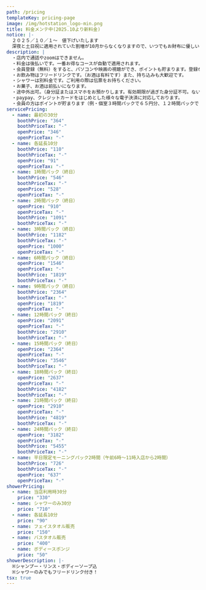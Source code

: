 ```yaml
---
path: /pricing
templateKey: pricing-page
image: /img/hotstation_logo-min.png
title: 料金メンテ中(2025.10より新料金)
notice: |-
  ２０２５／１０／１～　値下げいたします
  深夜と土日祝に適用されていた割増が10月からなくなりますので、いつでもお財布に優しい価格でご利用頂けます！学割もあります！
description: |
  ・店内で通話やzoomはできません。
  ・料金は後払いです。一番お得なコースが自動で適用されます。
  ・会員登録（無料）をすると、パソコンや映画の視聴ができ、ポイントも貯まります。登録なしの利用も大歓迎です。
  ・お飲み物はフリードリンクです。（お酒は有料です）また、持ち込みも大歓迎です。
  ・シャワーは別料金です。ご利用の際は伝票をお持ちください。
  ・お菓子、お酒は前払いになります。
  ・途中外出可。（身分証またはスマホをお預かりします。有効期限が過ぎた身分証不可。ない場合は一旦清算になります。）
  ・paypay、クレジットカードをはじめとした様々な電子決済に対応しております。
  ・会員の方はポイントが貯まります（例・個室３時間パックで６５円分、１２時間パックで１６０円分、２４時間パックで３００円分）かなりの還元率です・・・
servicePricing:
  - name: 最初の30分
    boothPrice: "364"
    boothPriceTax: "-"
    openPrice: "346"
    openPriceTax: "-"
  - name: 各延長10分
    boothPrice: "110"
    boothPriceTax: "-"
    openPrice: "91"
    openPriceTax: "-"
  - name: 1時間パック（終日）
    boothPrice: "546"
    boothPriceTax: "-"
    openPrice: "528"
    openPriceTax: "-"
  - name: 2時間パック（終日）
    openPrice: "910"
    openPriceTax: "-"
    boothPrice: "1091"
    boothPriceTax: "-"
  - name: 3時間パック（終日）
    boothPrice: "1182"
    boothPriceTax: "-"
    openPrice: "1000"
    openPriceTax: "-"
  - name: 6時間パック（終日）
    openPrice: "1546"
    openPriceTax: "-"
    boothPrice: "1819"
    boothPriceTax: "-"
  - name: 9時間パック（終日）
    boothPrice: "2364"
    boothPriceTax: "-"
    openPrice: "1819"
    openPriceTax: "-"
  - name: 12時間パック（終日）
    openPrice: "2091"
    openPriceTax: "-"
    boothPrice: "2910"
    boothPriceTax: "-"
  - name: 15時間パック（終日）
    openPrice: "2364"
    openPriceTax: "-"
    boothPrice: "3546"
    boothPriceTax: "-"
  - name: 18時間パック（終日）
    openPrice: "2637"
    openPriceTax: "-"
    boothPrice: "4182"
    boothPriceTax: "-"
  - name: 21時間パック（終日）
    openPrice: "2910"
    openPriceTax: "-"
    boothPrice: "4819"
    boothPriceTax: "-"
  - name: 24時間パック（終日）
    openPrice: "3182"
    openPriceTax: "-"
    boothPrice: "5455"
    boothPriceTax: "-"
  - name: 平日限定モーニングパック2時間（午前6時～11時入店から2時間）
    boothPrice: "726"
    boothPriceTax: "-"
    openPrice: "637"
    openPriceTax: "-"
showerPricing:
  - name: 当店利用時30分
    price: "330"
  - name: シャワーのみ30分
    price: "710"
  - name: 各延長10分
    price: "90"
  - name: フェイスタオル販売
    price: "150"
  - name: バスタオル販売
    price: "400"
  - name: ボディースポンジ
    price: "50"
showerDescription: |-
  ※シャンプー・リンス・ボディーソープ込
  ※シャワーのみでもフリードリンク付き！
tsx: true
---
```

